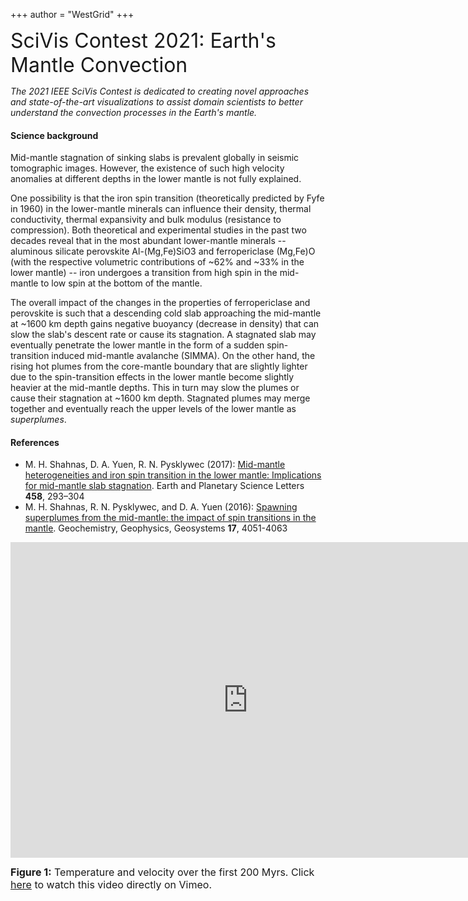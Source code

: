 +++
author = "WestGrid"
+++

<font size="6"> SciVis Contest 2021: Earth's Mantle Convection </font>

*The 2021 IEEE SciVis Contest is dedicated to creating novel approaches and state-of-the-art visualizations to assist
domain scientists to better understand the convection processes in the Earth's mantle.*

#### Science background

Mid-mantle stagnation of sinking slabs is prevalent globally in seismic tomographic images. However, the existence of
such high velocity anomalies at different depths in the lower mantle is not fully explained.

One possibility is that the iron spin transition (theoretically predicted by Fyfe in 1960) in the lower-mantle minerals
can influence their density, thermal conductivity, thermal expansivity and bulk modulus (resistance to
compression). Both theoretical and experimental studies in the past two decades reveal that in the most abundant
lower-mantle minerals -- aluminous silicate perovskite Al-(Mg,Fe)SiO3 and ferropericlase (Mg,Fe)O (with the respective
volumetric contributions of ~62% and ~33% in the lower mantle) -- iron undergoes a transition from high spin in the
mid-mantle to low spin at the bottom of the mantle.

<!-- While there is a monotonic increase in the mantle density due to the electronic transition in Fe from mid-mantle to the -->
<!-- core-mantle boundary (CMB), the influence of spin transition at mid-mantle depths is complex. In ferropericlase the -->
<!-- transition causes an increase in thermal expansivity and softening in the elastic moduli (decrease in the bulk -->
<!-- modulus). Although there is no yet robust experimental evidence for spin-transition induced density change in the -->
<!-- perovskite (Pv) phase, the spin transition in the octahedral (B) site in Al-free perovskite causes a bulk modulus -->
<!-- hardening (increase in the bulk modulus) in the mineral in the mixed spin state. -->

The overall impact of the changes in the properties of ferropericlase and perovskite is such that a descending cold slab
approaching the mid-mantle at ~1600 km depth gains negative buoyancy (decrease in density) that can slow the slab's
descent rate or cause its stagnation. A stagnated slab may eventually penetrate the lower mantle in the form of a sudden
spin-transition induced mid-mantle avalanche (SIMMA). On the other hand, the rising hot plumes from the core-mantle
boundary that are slightly lighter due to the spin-transition effects in the lower mantle become slightly heavier at the
mid-mantle depths. This in turn may slow the plumes or cause their stagnation at ~1600 km depth. Stagnated plumes may
merge together and eventually reach the upper levels of the lower mantle as *superplumes*.





<!-- Thomas: Eddies are clockwise or counter-clockwise circular movements of water that play a major role in transporting -->
<!-- energy and biogeochemical particles in the ocean. We use a high-resolution Massachusetts Institute of Technology general -->
<!-- circulation model (MITgcm), together with remote sensing satellite observations, to simulate and study the circulation -->
<!-- dynamics and to investigate the eddy activities of the Red Sea. Given the narrow nature of the basin, many eddies can -->
<!-- occupy more than half of the Red Sea width, providing rapid transport of organisms and nutrients along the coastline and -->
<!-- between the african and Arabian Peninsula coasts. These marine ‘whirlpools’ are much more frequent than what had been -->
<!-- previously thought, profoundly affecting the social and economic lives of people living in the surrounding countries. -->
<!-- Thomas: Advanced visualization techniques should enable for better detection capabilities and deeper knowledge of how -->
<!-- regularly these eddies occur and how they behave. This will, in particular, help investigating oceanic dynamics across -->
<!-- different scales and improve local ocean forecasts, as well as provide tools for the coastguard to undertake -->
<!-- search-and-rescues, the authorities to plan for oil spills responses or concentrate discharges, and to formulate -->
<!-- conservation plans. -->




#### References

- M. H. Shahnas, D. A. Yuen, R. N. Pysklywec (2017): [Mid-mantle heterogeneities and iron spin transition in the lower mantle: Implications for mid-mantle slab stagnation](http://dx.doi.org/10.1016/j.epsl.2016.10.052). Earth and Planetary Science Letters **458**, 293–304
- M. H. Shahnas, R. N. Pysklywec, and D. A. Yuen (2016): [Spawning superplumes from the mid-mantle: the impact of spin transitions in the mantle](https://doi.org/10.1002/2016GC006509). Geochemistry, Geophysics, Geosystems **17**, 4051-4063



<!-- - Shahnas, M.H., R.N. Pysklywec, J.F. Justo, D. A. Yuen, and (2017), Spin transition-induced anomalies in the lower -->
<!--   mantle: implications for mid-mantle partial layering, Geophys. J. Int., 210, 765–773, doi: 10.1093/gji/ggx198. -->

<!-- - Shahnas, M.H., W. R. Peltier, (2015), The impacts of mantle phase transitions and the iron spin crossover in -->
<!--   ferropericlase on convective mixing—is the evidence for compositional convection definitive? New results from a -->
<!--   Yin-Yang overset grid-based control volume model, Journal of Geophysical Research-Solid Earth, 10.1002/2015JB012064. -->

<!-- - Shahnas, M.H., W. R. Peltier, Z. Wu, and R.Wentzcovitch, (2011), The High Pressure Electronic Spin Transition in Iron: -->
<!--   Potential Impacts upon Mantle Mixing, Journal of Geophysical Research, Vol. 116, B08205, doi:10.1029/2010JB007965. -->

<!-- - Shahnas, M.H. et al., (2011), The High Pressure Electronic Spin Transition in Iron: Potential Impacts upon Mantle -->
<!--   Mixing, Research Highlights, Nature Geoscience, Vol. 4. -->





<div class="flex-video">
	<iframe width="760" height="505" src="https://player.vimeo.com/video/459406913" frameborder="0"
	allow="accelerometer; autoplay; encrypted-media; gyroscope; picture-in-picture"
	allowFullScreen mozallowfullscreen webkitAllowFullScreen></iframe>
</div>

<p style="line-height: 1.2;"> <font size="3"> <b>Figure 1:</b> Temperature and velocity over the first 200 Myrs. Click <a
href="https://vimeo.com/459406913" target="_blank">here</a> to watch this video directly on Vimeo. </font> </p>









<!-- Compute Canada is partnering with IEEE Vis to co-host the IEEE SciVis Contest in 2021. For Compute Canada it is a great -->
<!-- international marketing opportunity and the ability to reach for submissions from outside Canada. -->

<!-- We are looking for a 3D scientific dataset that can be used for this competition. The dataset should fit these criteria: -->

<!-- 1. The dataset must be unrestricted, public release without any IP issues. -->
<!-- 1. The dataset should be sufficiently challenging and potentially leading to a beautiful visualization, but easy to -->
<!--    understand for non-domain specialists. -->
<!-- 1. The dataset cannot be too large, so that one does not require HPC resources to analyze/visualize it. A time-dependent -->
<!--    simulation where each timestep is under ~4-8 GB is probably Ok. -->
<!-- 1. Ideally, the data should be from a domain different from the [last few IEEE SciVis contests](../previous). -->

<!-- If you a researcher with an interesting dataset for this Contest, or you recently worked with a researcher who you think -->
<!-- might have such a dataset, please [let us know](mailto:alex.razoumov@westgrid.ca). -->

<!-- <\!-- The details -- dataset, timeline, website -- of the 2021 Contest will be announced at the IEEE Vis conference (online -\-> -->
<!-- <\!-- this year) in October 2020. So, over the next 1.5 months we need your help to reach out to Compute Canada researchers -\-> -->
<!-- <\!-- running numerical simulations to find several good dataset candidates and then pick one for this competition. -\-> -->

<!-- <\!-- IEEE has been running their Visualization Contests since 2004, while Compute Canada has been running the Visualize This -\-> -->
<!-- <\!-- challenge since 2016. This joint contest is an exciting way to combine our efforts for one year in 2021.  -\-> -->

<!-- --- -->

<!-- **Benefits for domain scientists:** -->

<!-- 1. An opportunity to advertise your work both in Canada and internationally: -->
<!--     1. the challenge will be presented at the IEEE Vis Conference 2020 (online), -->
<!--     1. the dataset will be described on our website, -->
<!--     1. there will be a separate session at IEEE Vis 2021 (October next year) dedicated to the results of the Contest, and -->
<!--     1. the winner will be invited to submit a paper on their visualization technique to IEEE Computer Graphics and -->
<!--        Applications (see the 2019 paper [here](https://ieeexplore.ieee.org/document/9126163)). -->
<!-- 1. You will have someone create a stunning visualization showcasing your research. -->
<!-- 1. This is a chance to crowdsource innovative visualization ideas and to apply new visualization techniques to your data. -->

<!-- The domain scientist will provide the dataset along with some background material (how to work with the data and the -->
<!-- problem description), will help us define the visualization-related tasks, and will also help in judging all -->
<!-- submissions. -->
